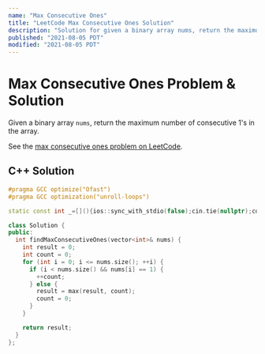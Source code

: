 ```yaml
---
name: "Max Consecutive Ones"
title: "LeetCode Max Consecutive Ones Solution"
description: "Solution for given a binary array nums, return the maximum number of consecutive 1's in the array."
published: "2021-08-05 PDT"
modified: "2021-08-05 PDT"
---
```


# Max Consecutive Ones Problem & Solution

Given a binary array `nums`, return the maximum number of consecutive 1's in the array.

See the [max consecutive ones problem on LeetCode](https://leetcode.com/problems/max-consecutive-ones).

## C++ Solution

```cpp
#pragma GCC optimize("Ofast")
#pragma GCC optimization("unroll-loops")

static const int _=[](){ios::sync_with_stdio(false);cin.tie(nullptr);cout.tie(nullptr);return 0;}();

class Solution {
public:
  int findMaxConsecutiveOnes(vector<int>& nums) {
    int result = 0;
    int count = 0;
    for (int i = 0; i <= nums.size(); ++i) {
      if (i < nums.size() && nums[i] == 1) {
        ++count;
      } else {
        result = max(result, count);
        count = 0;
      }
    }

    return result;
  }
};
```
